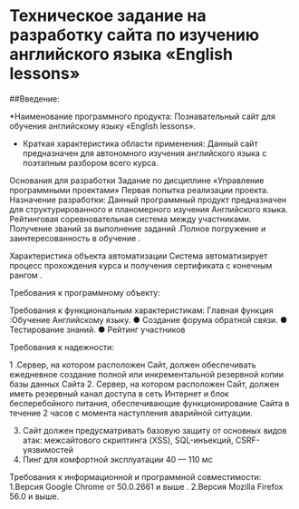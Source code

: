 # Техническое задание на разработку сайта по изучению английского языка   «English lessons»  
	

##Введение:

 *Наименование программного продукта: Познавательный сайт для обучения английскому языку «English lessons». 
 *	Краткая характеристика области применения: Данный сайт предназначен для автономного изучения английского языка с поэтапным разбором всего курса.

Основания для разработки
Задание по дисциплине «Управление программными проектами»
Первая попытка реализации проекта.
Назначение разработки:
Данный программный продукт предназначен для структурированного и планомерного изучения Английского языка. Рейтинговая соревновательная система между участниками.
Получение званий за выполнение заданий .Полное погружение и заинтересованность  в обучение .

Характеристика объекта автоматизации
Система автоматизирует процесс прохождения курса и получения сертификата с конечным рангом .
 
Требования к программному объекту:


Требования к функциональным характеристикам:
Главная функция :Обучение Английскому языку.
● Создание форума обратной связи.
● Тестирование знаний.
● Рейтинг участников 



Требования к надежности:

1 .Сервер, на котором расположен Сайт, должен обеспечивать ежедневное создание полной или инкрементальной резервной копии базы данных Сайта
2. Сервер, на котором расположен Сайт, должен иметь резервный канал доступа в сеть Интернет и блок бесперебойного питания, обеспечивающие функционирование Сайта в течение 2 часов с момента наступления аварийной ситуации.

3. Сайт должен предусматривать базовую защиту от основных видов атак: межсайтового скриптинга (XSS), SQL-инъекций, CSRF-уязвимостей
4. Пинг для комфортной эксплуатации 40 — 110 мс 

Требования к информационной и программной совместимости:
1.Версия Google Chrome от 50.0.2661 и выше .
2.Версия Mozilla Firefox 56.0 и выше.




